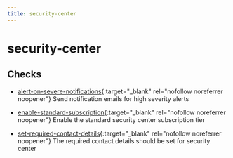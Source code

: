 ```yaml
---
title: security-center
---
```


# security-center

## Checks


- [alert-on-severe-notifications](alert-on-severe-notifications){:target="_blank" rel="nofollow noreferrer noopener"} Send notification emails for high severity alerts

- [enable-standard-subscription](enable-standard-subscription){:target="_blank" rel="nofollow noreferrer noopener"} Enable the standard security center subscription tier

- [set-required-contact-details](set-required-contact-details){:target="_blank" rel="nofollow noreferrer noopener"} The required contact details should be set for security center



